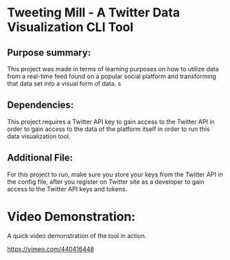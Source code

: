 # Tweeting Mill - A Twitter Data Visualization CLI Tool

## Purpose summary:

This project was made in terms of learning purposes on how to utilize data from a real-time feed found on a popular social platform and transforming
that data set into a visual form of data. s

## Dependencies:
This project requires a Twitter API key to gain access to the Twitter API in order to gain access to the data of the platform itself in order to 
run this data visualization tool.

## Additional File:
For this project to run, make sure you store your keys from the Twitter API in the config file, after you register on Twitter site as a developer 
to gain access to the Twitter API keys and tokens.

# Video Demonstration:

A quick video demonstration of the tool in action.

https://vimeo.com/440416448
